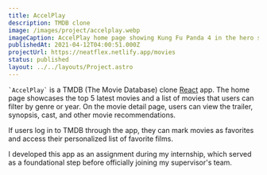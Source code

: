 ```yaml
---
title: AccelPlay
description: TMDB clone
image: /images/project/accelplay.webp
imageCaption: AccelPlay home page showing Kung Fu Panda 4 in the hero section
publishedAt: 2021-04-12T04:00:51.000Z
projectUrl: https://neatflex.netlify.app/movies
status: published
layout: ../../layouts/Project.astro
---
```


`` `AccelPlay` `` is a TMDB (The Movie Database) clone [React](https://react.dev/) app. The home page showcases the top 5 latest movies and a list of movies that users can filter by genre or year. On the movie detail page, users can view the trailer, synopsis, cast, and other movie recommendations.

If users log in to TMDB through the app, they can mark movies as favorites and access their personalized list of favorite films.

I developed this app as an assignment during my internship, which served as a foundational step before officially joining my supervisor's team.

